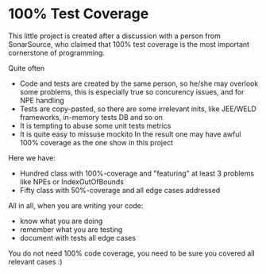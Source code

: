 # 100% Test Coverage

This little project is created after a discussion with a person from SonarSource, who claimed that 100% test coverage is the most important cornerstone of programming.

Quite often
- Code and tests are created by the same person, so he/she may overlook some problems, this is especially true so concurency issues, and for NPE handling
- Tests are copy-pasted, so there are some irrelevant inits, like JEE/WELD frameworks, in-memory tests DB and so on
- It is tempting to abuse some unit tests metrics
- It is quite easy to missuse mockito
In the result one may have awful 100% coverage as the one show in this project

Here we have:
- Hundred class with 100%-coverage and "featuring" at least 3 problems like NPEs or IndexOutOfBounds
- Fifty class with 50%-coverage and all edge cases addressed

All in all, when you are writing your code:
- know what you are doing
- remember what you are testing
- document with tests all edge cases

You do not need 100% code coverage, you need to be sure you covered all relevant cases :)
